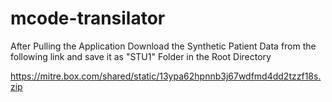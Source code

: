 # mcode-transilator

After Pulling the Application Download the Synthetic Patient Data from the following link and save it as "STU1" Folder in the Root Directory

https://mitre.box.com/shared/static/13ypa62hpnnb3j67wdfmd4dd2tzzf18s.zip
